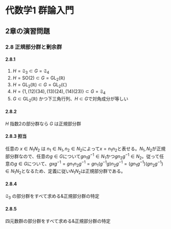 # 代数学1 群論入門

## 2章の演習問題

### 2.8 正規部分群と剰余群

#### 2.8.1

1. $H=\mathfrak{S}_3 \subset G = \mathfrak{S}_4$
2. $H=\mathrm{SO}(2) \subset G=\mathrm{GL}_2(\mathbb{R})$
3. $H=\mathrm{GL}_2(\mathbb{R}) \subset G=\mathrm{GL}_2(\mathbb{C})$
4. $H=\{ 1, (1 2)(3 4), (1 3)(2 4), (1 4)(2 3) \} \subset G=\mathfrak{S}_4$
5. $G \subset \mathrm{GL}_2(\mathbb{R})$ かつ下三角行列、$H \subset G$で対角成分が等しい

#### 2.8.2

$H$ 指数2の部分群なら $G$ は正規部分群

#### 2.8.3 担当

任意の $x \in N_1 N_2$ は $n_1 \in N_1, n_2 \in N_2$によって$x = n_1 n_2$と表せる。$N_1,N_2$が正規部分群なので、任意の$g \in G$について$g n_1 g^{-1} \in N_1$かつ$g n_2 g^{-1} \in N_2$。従って任意の$g \in G$について、$g x g^{-1} = g n_1 n_2 g^{-1} = g n_1 (g^{-1} g) n_2 g^{-1} = (g n_1 g^{-1}) (g n_2 g^{-1}) \in N_1 N_2$となるため、定義に従い$N_1 N_2$は正規部分群である。

#### 2.8.4

$\mathfrak{S}_3$ の部分群をすべて求める&正規部分群の特定

#### 2.8.5

四元数群の部分群をすべて求める&正規部分群の特定